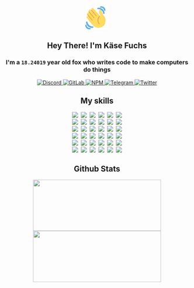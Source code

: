 <div><p align=center><img src=./resources/images/wave.gif width=64px height=64px></p><h2 align=center>Hey There! I'm Käse Fuchs</h2><h3 align=center>I'm a <code>18.24019</code> year old fox who writes code to make computers do things</h3><p align=center><a href=https://discord.com/users/507526681125322772><img alt=Discord src="https://img.shields.io/badge/Discord-5865F2?logo=discord&logoColor=white&style=flat-square#083b5a0be5bb0d8a2079949366c4719f"> </a><a href=https://gitlab.com/kasefuchs><img alt=GitLab src="https://img.shields.io/badge/GitLab-330F63?logo=gitlab&logoColor=white&style=flat-square#083b5a0be5bb0d8a2079949366c4719f"> </a><a href=https://npmjs.com/~kasefuchs><img alt=NPM src="https://img.shields.io/badge/NPM-CB3837?logo=npm&logoColor=white&style=flat-square#083b5a0be5bb0d8a2079949366c4719f"> </a><a href=https://t.me/kasefuchs><img alt=Telegram src="https://img.shields.io/badge/Telegram-2CA5E0?logo=telegram&logoColor=white&style=flat-square#083b5a0be5bb0d8a2079949366c4719f"> </a><a href=https://twitter.com/kasefuchs><img alt=Twitter src="https://img.shields.io/badge/Twitter-1DA1F2?logo=twitter&logoColor=white&style=flat-square#083b5a0be5bb0d8a2079949366c4719f"></a></p><h2 align=center>My skills</h2><p align=center><a href=https://aws.amazon.com/ ><picture><source srcset="https://skillicons.dev/icons?i=aws&theme=dark#083b5a0be5bb0d8a2079949366c4719f" media="(prefers-color-scheme: dark)"><source srcset="https://skillicons.dev/icons?i=aws&theme=light#083b5a0be5bb0d8a2079949366c4719f" media="(prefers-color-scheme: light), (prefers-color-scheme: no-preference)"><img src="https://skillicons.dev/icons?i=aws&theme=light#083b5a0be5bb0d8a2079949366c4719f"></picture></a>&nbsp;&nbsp;<a href=https://en.wikipedia.org/wiki/Bash_(Unix_shell)><picture><source srcset="https://skillicons.dev/icons?i=bash&theme=dark#083b5a0be5bb0d8a2079949366c4719f" media="(prefers-color-scheme: dark)"><source srcset="https://skillicons.dev/icons?i=bash&theme=light#083b5a0be5bb0d8a2079949366c4719f" media="(prefers-color-scheme: light), (prefers-color-scheme: no-preference)"><img src="https://skillicons.dev/icons?i=bash&theme=light#083b5a0be5bb0d8a2079949366c4719f"></picture></a>&nbsp;&nbsp;<a href=https://discord.com/developers/docs><picture><source srcset="https://skillicons.dev/icons?i=bots&theme=dark#083b5a0be5bb0d8a2079949366c4719f" media="(prefers-color-scheme: dark)"><source srcset="https://skillicons.dev/icons?i=bots&theme=light#083b5a0be5bb0d8a2079949366c4719f" media="(prefers-color-scheme: light), (prefers-color-scheme: no-preference)"><img src="https://skillicons.dev/icons?i=bots&theme=light#083b5a0be5bb0d8a2079949366c4719f"></picture></a>&nbsp;&nbsp;<a href=https://www.cloudflare.com/ ><picture><source srcset="https://skillicons.dev/icons?i=cloudflare&theme=dark#083b5a0be5bb0d8a2079949366c4719f" media="(prefers-color-scheme: dark)"><source srcset="https://skillicons.dev/icons?i=cloudflare&theme=light#083b5a0be5bb0d8a2079949366c4719f" media="(prefers-color-scheme: light), (prefers-color-scheme: no-preference)"><img src="https://skillicons.dev/icons?i=cloudflare&theme=light#083b5a0be5bb0d8a2079949366c4719f"></picture></a>&nbsp;&nbsp;<a href=https://en.wikipedia.org/wiki/CSS><picture><source srcset="https://skillicons.dev/icons?i=css&theme=dark#083b5a0be5bb0d8a2079949366c4719f" media="(prefers-color-scheme: dark)"><source srcset="https://skillicons.dev/icons?i=css&theme=light#083b5a0be5bb0d8a2079949366c4719f" media="(prefers-color-scheme: light), (prefers-color-scheme: no-preference)"><img src="https://skillicons.dev/icons?i=css&theme=light#083b5a0be5bb0d8a2079949366c4719f"></picture></a>&nbsp;&nbsp;<a href=https://www.docker.com/ ><picture><source srcset="https://skillicons.dev/icons?i=docker&theme=dark#083b5a0be5bb0d8a2079949366c4719f" media="(prefers-color-scheme: dark)"><source srcset="https://skillicons.dev/icons?i=docker&theme=light#083b5a0be5bb0d8a2079949366c4719f" media="(prefers-color-scheme: light), (prefers-color-scheme: no-preference)"><img src="https://skillicons.dev/icons?i=docker&theme=light#083b5a0be5bb0d8a2079949366c4719f"></picture></a><br><a href=https://www.electronjs.org/ ><picture><source srcset="https://skillicons.dev/icons?i=electron&theme=dark#083b5a0be5bb0d8a2079949366c4719f" media="(prefers-color-scheme: dark)"><source srcset="https://skillicons.dev/icons?i=electron&theme=light#083b5a0be5bb0d8a2079949366c4719f" media="(prefers-color-scheme: light), (prefers-color-scheme: no-preference)"><img src="https://skillicons.dev/icons?i=electron&theme=light#083b5a0be5bb0d8a2079949366c4719f"></picture></a>&nbsp;&nbsp;<a href=https://expressjs.com/ ><picture><source srcset="https://skillicons.dev/icons?i=express&theme=dark#083b5a0be5bb0d8a2079949366c4719f" media="(prefers-color-scheme: dark)"><source srcset="https://skillicons.dev/icons?i=express&theme=light#083b5a0be5bb0d8a2079949366c4719f" media="(prefers-color-scheme: light), (prefers-color-scheme: no-preference)"><img src="https://skillicons.dev/icons?i=express&theme=light#083b5a0be5bb0d8a2079949366c4719f"></picture></a>&nbsp;&nbsp;<a href=https://www.figma.com/ ><picture><source srcset="https://skillicons.dev/icons?i=figma&theme=dark#083b5a0be5bb0d8a2079949366c4719f" media="(prefers-color-scheme: dark)"><source srcset="https://skillicons.dev/icons?i=figma&theme=light#083b5a0be5bb0d8a2079949366c4719f" media="(prefers-color-scheme: light), (prefers-color-scheme: no-preference)"><img src="https://skillicons.dev/icons?i=figma&theme=light#083b5a0be5bb0d8a2079949366c4719f"></picture></a>&nbsp;&nbsp;<a href=https://firebase.google.com/ ><picture><source srcset="https://skillicons.dev/icons?i=firebase&theme=dark#083b5a0be5bb0d8a2079949366c4719f" media="(prefers-color-scheme: dark)"><source srcset="https://skillicons.dev/icons?i=firebase&theme=light#083b5a0be5bb0d8a2079949366c4719f" media="(prefers-color-scheme: light), (prefers-color-scheme: no-preference)"><img src="https://skillicons.dev/icons?i=firebase&theme=light#083b5a0be5bb0d8a2079949366c4719f"></picture></a>&nbsp;&nbsp;<a href=https://flask.palletsprojects.com/ ><picture><source srcset="https://skillicons.dev/icons?i=flask&theme=dark#083b5a0be5bb0d8a2079949366c4719f" media="(prefers-color-scheme: dark)"><source srcset="https://skillicons.dev/icons?i=flask&theme=light#083b5a0be5bb0d8a2079949366c4719f" media="(prefers-color-scheme: light), (prefers-color-scheme: no-preference)"><img src="https://skillicons.dev/icons?i=flask&theme=light#083b5a0be5bb0d8a2079949366c4719f"></picture></a>&nbsp;&nbsp;<a href=https://cloud.google.com/ ><picture><source srcset="https://skillicons.dev/icons?i=gcp&theme=dark#083b5a0be5bb0d8a2079949366c4719f" media="(prefers-color-scheme: dark)"><source srcset="https://skillicons.dev/icons?i=gcp&theme=light#083b5a0be5bb0d8a2079949366c4719f" media="(prefers-color-scheme: light), (prefers-color-scheme: no-preference)"><img src="https://skillicons.dev/icons?i=gcp&theme=light#083b5a0be5bb0d8a2079949366c4719f"></picture></a><br><a href=https://git-scm.com/ ><picture><source srcset="https://skillicons.dev/icons?i=git&theme=dark#083b5a0be5bb0d8a2079949366c4719f" media="(prefers-color-scheme: dark)"><source srcset="https://skillicons.dev/icons?i=git&theme=light#083b5a0be5bb0d8a2079949366c4719f" media="(prefers-color-scheme: light), (prefers-color-scheme: no-preference)"><img src="https://skillicons.dev/icons?i=git&theme=light#083b5a0be5bb0d8a2079949366c4719f"></picture></a>&nbsp;&nbsp;<a href=https://github.com/ ><picture><source srcset="https://skillicons.dev/icons?i=github&theme=dark#083b5a0be5bb0d8a2079949366c4719f" media="(prefers-color-scheme: dark)"><source srcset="https://skillicons.dev/icons?i=github&theme=light#083b5a0be5bb0d8a2079949366c4719f" media="(prefers-color-scheme: light), (prefers-color-scheme: no-preference)"><img src="https://skillicons.dev/icons?i=github&theme=light#083b5a0be5bb0d8a2079949366c4719f"></picture></a>&nbsp;&nbsp;<a href=https://gitlab.com/ ><picture><source srcset="https://skillicons.dev/icons?i=gitlab&theme=dark#083b5a0be5bb0d8a2079949366c4719f" media="(prefers-color-scheme: dark)"><source srcset="https://skillicons.dev/icons?i=gitlab&theme=light#083b5a0be5bb0d8a2079949366c4719f" media="(prefers-color-scheme: light), (prefers-color-scheme: no-preference)"><img src="https://skillicons.dev/icons?i=gitlab&theme=light#083b5a0be5bb0d8a2079949366c4719f"></picture></a>&nbsp;&nbsp;<a href=https://www.heroku.com/ ><picture><source srcset="https://skillicons.dev/icons?i=heroku&theme=dark#083b5a0be5bb0d8a2079949366c4719f" media="(prefers-color-scheme: dark)"><source srcset="https://skillicons.dev/icons?i=heroku&theme=light#083b5a0be5bb0d8a2079949366c4719f" media="(prefers-color-scheme: light), (prefers-color-scheme: no-preference)"><img src="https://skillicons.dev/icons?i=heroku&theme=light#083b5a0be5bb0d8a2079949366c4719f"></picture></a>&nbsp;&nbsp;<a href=https://en.wikipedia.org/wiki/HTML><picture><source srcset="https://skillicons.dev/icons?i=html&theme=dark#083b5a0be5bb0d8a2079949366c4719f" media="(prefers-color-scheme: dark)"><source srcset="https://skillicons.dev/icons?i=html&theme=light#083b5a0be5bb0d8a2079949366c4719f" media="(prefers-color-scheme: light), (prefers-color-scheme: no-preference)"><img src="https://skillicons.dev/icons?i=html&theme=light#083b5a0be5bb0d8a2079949366c4719f"></picture></a>&nbsp;&nbsp;<a href=https://en.wikipedia.org/wiki/JavaScript><picture><source srcset="https://skillicons.dev/icons?i=js&theme=dark#083b5a0be5bb0d8a2079949366c4719f" media="(prefers-color-scheme: dark)"><source srcset="https://skillicons.dev/icons?i=js&theme=light#083b5a0be5bb0d8a2079949366c4719f" media="(prefers-color-scheme: light), (prefers-color-scheme: no-preference)"><img src="https://skillicons.dev/icons?i=js&theme=light#083b5a0be5bb0d8a2079949366c4719f"></picture></a><br><a href=https://en.wikipedia.org/wiki/Linux><picture><source srcset="https://skillicons.dev/icons?i=linux&theme=dark#083b5a0be5bb0d8a2079949366c4719f" media="(prefers-color-scheme: dark)"><source srcset="https://skillicons.dev/icons?i=linux&theme=light#083b5a0be5bb0d8a2079949366c4719f" media="(prefers-color-scheme: light), (prefers-color-scheme: no-preference)"><img src="https://skillicons.dev/icons?i=linux&theme=light#083b5a0be5bb0d8a2079949366c4719f"></picture></a>&nbsp;&nbsp;<a href=https://mui.com/ ><picture><source srcset="https://skillicons.dev/icons?i=materialui&theme=dark#083b5a0be5bb0d8a2079949366c4719f" media="(prefers-color-scheme: dark)"><source srcset="https://skillicons.dev/icons?i=materialui&theme=light#083b5a0be5bb0d8a2079949366c4719f" media="(prefers-color-scheme: light), (prefers-color-scheme: no-preference)"><img src="https://skillicons.dev/icons?i=materialui&theme=light#083b5a0be5bb0d8a2079949366c4719f"></picture></a>&nbsp;&nbsp;<a href=https://en.wikipedia.org/wiki/Markdown><picture><source srcset="https://skillicons.dev/icons?i=md&theme=dark#083b5a0be5bb0d8a2079949366c4719f" media="(prefers-color-scheme: dark)"><source srcset="https://skillicons.dev/icons?i=md&theme=light#083b5a0be5bb0d8a2079949366c4719f" media="(prefers-color-scheme: light), (prefers-color-scheme: no-preference)"><img src="https://skillicons.dev/icons?i=md&theme=light#083b5a0be5bb0d8a2079949366c4719f"></picture></a>&nbsp;&nbsp;<a href=https://www.mongodb.com/ ><picture><source srcset="https://skillicons.dev/icons?i=mongodb&theme=dark#083b5a0be5bb0d8a2079949366c4719f" media="(prefers-color-scheme: dark)"><source srcset="https://skillicons.dev/icons?i=mongodb&theme=light#083b5a0be5bb0d8a2079949366c4719f" media="(prefers-color-scheme: light), (prefers-color-scheme: no-preference)"><img src="https://skillicons.dev/icons?i=mongodb&theme=light#083b5a0be5bb0d8a2079949366c4719f"></picture></a>&nbsp;&nbsp;<a href=https://www.mysql.com/ ><picture><source srcset="https://skillicons.dev/icons?i=mysql&theme=dark#083b5a0be5bb0d8a2079949366c4719f" media="(prefers-color-scheme: dark)"><source srcset="https://skillicons.dev/icons?i=mysql&theme=light#083b5a0be5bb0d8a2079949366c4719f" media="(prefers-color-scheme: light), (prefers-color-scheme: no-preference)"><img src="https://skillicons.dev/icons?i=mysql&theme=light#083b5a0be5bb0d8a2079949366c4719f"></picture></a>&nbsp;&nbsp;<a href=https://nextjs.org/ ><picture><source srcset="https://skillicons.dev/icons?i=nextjs&theme=dark#083b5a0be5bb0d8a2079949366c4719f" media="(prefers-color-scheme: dark)"><source srcset="https://skillicons.dev/icons?i=nextjs&theme=light#083b5a0be5bb0d8a2079949366c4719f" media="(prefers-color-scheme: light), (prefers-color-scheme: no-preference)"><img src="https://skillicons.dev/icons?i=nextjs&theme=light#083b5a0be5bb0d8a2079949366c4719f"></picture></a><br><a href=https://nodejs.org/en/ ><picture><source srcset="https://skillicons.dev/icons?i=nodejs&theme=dark#083b5a0be5bb0d8a2079949366c4719f" media="(prefers-color-scheme: dark)"><source srcset="https://skillicons.dev/icons?i=nodejs&theme=light#083b5a0be5bb0d8a2079949366c4719f" media="(prefers-color-scheme: light), (prefers-color-scheme: no-preference)"><img src="https://skillicons.dev/icons?i=nodejs&theme=light#083b5a0be5bb0d8a2079949366c4719f"></picture></a>&nbsp;&nbsp;<a href=https://www.postgresql.org/ ><picture><source srcset="https://skillicons.dev/icons?i=postgres&theme=dark#083b5a0be5bb0d8a2079949366c4719f" media="(prefers-color-scheme: dark)"><source srcset="https://skillicons.dev/icons?i=postgres&theme=light#083b5a0be5bb0d8a2079949366c4719f" media="(prefers-color-scheme: light), (prefers-color-scheme: no-preference)"><img src="https://skillicons.dev/icons?i=postgres&theme=light#083b5a0be5bb0d8a2079949366c4719f"></picture></a>&nbsp;&nbsp;<a href=https://learn.microsoft.com/en-us/powershell/ ><picture><source srcset="https://skillicons.dev/icons?i=powershell&theme=dark#083b5a0be5bb0d8a2079949366c4719f" media="(prefers-color-scheme: dark)"><source srcset="https://skillicons.dev/icons?i=powershell&theme=light#083b5a0be5bb0d8a2079949366c4719f" media="(prefers-color-scheme: light), (prefers-color-scheme: no-preference)"><img src="https://skillicons.dev/icons?i=powershell&theme=light#083b5a0be5bb0d8a2079949366c4719f"></picture></a>&nbsp;&nbsp;<a href=https://www.python.org/ ><picture><source srcset="https://skillicons.dev/icons?i=py&theme=dark#083b5a0be5bb0d8a2079949366c4719f" media="(prefers-color-scheme: dark)"><source srcset="https://skillicons.dev/icons?i=py&theme=light#083b5a0be5bb0d8a2079949366c4719f" media="(prefers-color-scheme: light), (prefers-color-scheme: no-preference)"><img src="https://skillicons.dev/icons?i=py&theme=light#083b5a0be5bb0d8a2079949366c4719f"></picture></a>&nbsp;&nbsp;<a href=https://www.raspberrypi.org/ ><picture><source srcset="https://skillicons.dev/icons?i=raspberrypi&theme=dark#083b5a0be5bb0d8a2079949366c4719f" media="(prefers-color-scheme: dark)"><source srcset="https://skillicons.dev/icons?i=raspberrypi&theme=light#083b5a0be5bb0d8a2079949366c4719f" media="(prefers-color-scheme: light), (prefers-color-scheme: no-preference)"><img src="https://skillicons.dev/icons?i=raspberrypi&theme=light#083b5a0be5bb0d8a2079949366c4719f"></picture></a>&nbsp;&nbsp;<a href=https://reactjs.org/ ><picture><source srcset="https://skillicons.dev/icons?i=react&theme=dark#083b5a0be5bb0d8a2079949366c4719f" media="(prefers-color-scheme: dark)"><source srcset="https://skillicons.dev/icons?i=react&theme=light#083b5a0be5bb0d8a2079949366c4719f" media="(prefers-color-scheme: light), (prefers-color-scheme: no-preference)"><img src="https://skillicons.dev/icons?i=react&theme=light#083b5a0be5bb0d8a2079949366c4719f"></picture></a><br><a href=https://redux.js.org/ ><picture><source srcset="https://skillicons.dev/icons?i=redux&theme=dark#083b5a0be5bb0d8a2079949366c4719f" media="(prefers-color-scheme: dark)"><source srcset="https://skillicons.dev/icons?i=redux&theme=light#083b5a0be5bb0d8a2079949366c4719f" media="(prefers-color-scheme: light), (prefers-color-scheme: no-preference)"><img src="https://skillicons.dev/icons?i=redux&theme=light#083b5a0be5bb0d8a2079949366c4719f"></picture></a>&nbsp;&nbsp;<a href=https://en.wikipedia.org/wiki/Regular_expression><picture><source srcset="https://skillicons.dev/icons?i=regex&theme=dark#083b5a0be5bb0d8a2079949366c4719f" media="(prefers-color-scheme: dark)"><source srcset="https://skillicons.dev/icons?i=regex&theme=light#083b5a0be5bb0d8a2079949366c4719f" media="(prefers-color-scheme: light), (prefers-color-scheme: no-preference)"><img src="https://skillicons.dev/icons?i=regex&theme=light#083b5a0be5bb0d8a2079949366c4719f"></picture></a>&nbsp;&nbsp;<a href=https://en.wikipedia.org/wiki/Sass_(stylesheet_language)><picture><source srcset="https://skillicons.dev/icons?i=sass&theme=dark#083b5a0be5bb0d8a2079949366c4719f" media="(prefers-color-scheme: dark)"><source srcset="https://skillicons.dev/icons?i=sass&theme=light#083b5a0be5bb0d8a2079949366c4719f" media="(prefers-color-scheme: light), (prefers-color-scheme: no-preference)"><img src="https://skillicons.dev/icons?i=sass&theme=light#083b5a0be5bb0d8a2079949366c4719f"></picture></a>&nbsp;&nbsp;<a href=https://www.typescriptlang.org/ ><picture><source srcset="https://skillicons.dev/icons?i=ts&theme=dark#083b5a0be5bb0d8a2079949366c4719f" media="(prefers-color-scheme: dark)"><source srcset="https://skillicons.dev/icons?i=ts&theme=light#083b5a0be5bb0d8a2079949366c4719f" media="(prefers-color-scheme: light), (prefers-color-scheme: no-preference)"><img src="https://skillicons.dev/icons?i=ts&theme=light#083b5a0be5bb0d8a2079949366c4719f"></picture></a>&nbsp;&nbsp;<a href=https://unity.com/ ><picture><source srcset="https://skillicons.dev/icons?i=unity&theme=dark#083b5a0be5bb0d8a2079949366c4719f" media="(prefers-color-scheme: dark)"><source srcset="https://skillicons.dev/icons?i=unity&theme=light#083b5a0be5bb0d8a2079949366c4719f" media="(prefers-color-scheme: light), (prefers-color-scheme: no-preference)"><img src="https://skillicons.dev/icons?i=unity&theme=light#083b5a0be5bb0d8a2079949366c4719f"></picture></a>&nbsp;&nbsp;<a href=https://workers.cloudflare.com/ ><picture><source srcset="https://skillicons.dev/icons?i=workers&theme=dark#083b5a0be5bb0d8a2079949366c4719f" media="(prefers-color-scheme: dark)"><source srcset="https://skillicons.dev/icons?i=workers&theme=light#083b5a0be5bb0d8a2079949366c4719f" media="(prefers-color-scheme: light), (prefers-color-scheme: no-preference)"><img src="https://skillicons.dev/icons?i=workers&theme=light#083b5a0be5bb0d8a2079949366c4719f"></picture></a><br></p><h2 align=center>Github Stats</h2><p align=center><picture><source srcset="https://github-readme-stats-kasefuchs.vercel.app/api/?count_private=true&hide_border=true&hide_rank=true&line_height=20&hide_title=true&username=Kasefuchs&theme=dark#083b5a0be5bb0d8a2079949366c4719f" media="(prefers-color-scheme: dark)"><source srcset="https://github-readme-stats-kasefuchs.vercel.app/api/?count_private=true&hide_border=true&hide_rank=true&line_height=20&hide_title=true&username=Kasefuchs&theme=light#083b5a0be5bb0d8a2079949366c4719f" media="(prefers-color-scheme: light), (prefers-color-scheme: no-preference)"><img align=middle width=350 height=140 src="https://github-readme-stats-kasefuchs.vercel.app/api/?count_private=true&hide_border=true&hide_rank=true&line_height=20&hide_title=true&username=Kasefuchs&theme=light#083b5a0be5bb0d8a2079949366c4719f"></picture><picture><source srcset="https://github-readme-stats-kasefuchs.vercel.app/api/top-langs/?count_private=true&hide_border=true&layout=compact&username=Kasefuchs&theme=dark#083b5a0be5bb0d8a2079949366c4719f" media="(prefers-color-scheme: dark)"><source srcset="https://github-readme-stats-kasefuchs.vercel.app/api/top-langs/?count_private=true&hide_border=true&layout=compact&username=Kasefuchs&theme=light#083b5a0be5bb0d8a2079949366c4719f" media="(prefers-color-scheme: light), (prefers-color-scheme: no-preference)"><img align=middle width=350 height=140 src="https://github-readme-stats-kasefuchs.vercel.app/api/top-langs/?count_private=true&hide_border=true&layout=compact&username=Kasefuchs&theme=light#083b5a0be5bb0d8a2079949366c4719f"></picture></p><img src="https://hit.yhype.me/github/profile?user_id=64592097#083b5a0be5bb0d8a2079949366c4719f" alt=""></div>
